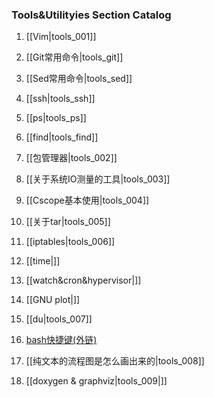 ### Tools&Utilityies Section Catalog

1. [[Vim|tools_001]]

1. [[Git常用命令|tools_git]]

1. [[Sed常用命令|tools_sed]]

1. [[ssh|tools_ssh]]

1. [[ps|tools_ps]]

1. [[find|tools_find]]

1. [[包管理器|tools_002]]

1. [[关于系统IO测量的工具|tools_003]]

1. [[Cscope基本使用|tools_004]]

1. [[关于tar|tools_005]]

1. [[iptables|tools_006]]

1. [[time|]]

1. [[watch&cron&hypervisor|]]

1. [[GNU plot|]]

1. [[du|tools_007]]

1. [bash快捷键(外链)](https://github.com/hokein/Wiki/wiki/Bash-Shell常用快捷键)

1. [[纯文本的流程图是怎么画出来的|tools_008]]

1. [[doxygen & graphviz|tools_009|]]